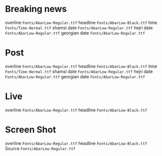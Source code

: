 # Breaking news

overline 
``Fonts/AbarLow-Regular.ttf``
headline 
``Fonts/AbarLow-Black.ttf``
time 
``Fonts/Time-Normal.ttf``
shamsi date 
``Fonts/AbarLow-Regular.ttf``
hejri date 
``Fonts/AbarLow-Regular.ttf``
georgian date 
``Fonts/AbarLow-Regular.ttf``

# Post 
overline 
``Fonts/AbarLow-Regular.ttf``
headline 
``Fonts/AbarLow-Black.ttf``
time 
``Fonts/Time-Normal.ttf``
shamsi date 
``Fonts/AbarLow-Regular.ttf``
hejri date 
``Fonts/AbarLow-Regular.ttf``
georgian date 
``Fonts/AbarLow-Regular.ttf``

# Live
overline 
``Fonts/AbarLow-Regular.ttf``
headline 
``Fonts/AbarLow-Black.ttf``

# Screen Shot 
overline 
``Fonts/AbarLow-Regular.ttf``
headline 
``Fonts/AbarLow-Black.ttf``
Source 
``Fonts/AbarLow-Regular.ttf``